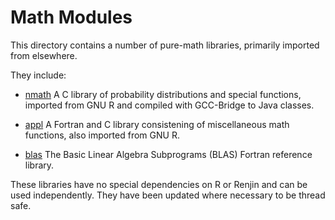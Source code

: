 
# Math Modules

This directory contains a number of pure-math libraries, primarily imported from elsewhere.

They include:

  * [nmath](nmath/) A C library of probability distributions and special functions, imported from GNU R and
    compiled with GCC-Bridge to Java classes.
    
  * [appl](appl) A Fortran and C library consistening of miscellaneous math functions, also imported from 
     GNU R.
  
  * [blas](blas) The Basic Linear Algebra Subprograms (BLAS) Fortran reference library.
  

These libraries have no special dependencies on R or Renjin and can be used independently. They have been
updated where necessary to be thread safe.